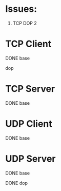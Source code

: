 # Issues:
1) TCP DOP 2

# TCP Client
DONE base

dop

# TCP Server
DONE base

# UDP Client
DONE base

# UDP Server
DONE base

DONE dop
